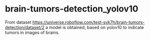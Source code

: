 # brain-tumors-detection_yolov10
From dataset https://universe.roboflow.com/test-svk7h/brain-tumors-detection/dataset/2  a model is obtained, based on yolov10 to indicate tumors in images of brains. 
